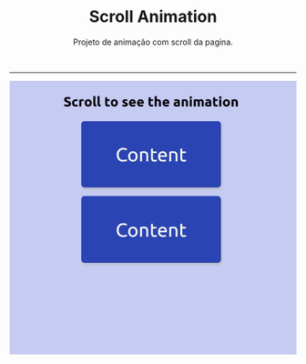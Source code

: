 <h1 align="center"> Scroll Animation </h1>

<p align="center"> Projeto de animação com scroll da pagina.</p>

</br> <hr>

<p align = "center"><img src= "./.github/Scroll_Animation.gif"></p>
